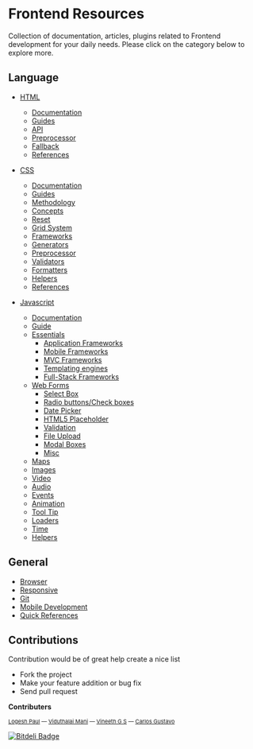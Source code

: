 # Frontend Resources
Collection of documentation, articles, plugins related to Frontend development for your daily needs. Please click on the category below to explore more.

## Language

- [HTML](https://github.com/logeshpaul/FrontEnd-Development-Resources/tree/master/HTML)
	- [Documentation](https://github.com/logeshpaul/FrontEnd-Development-Resources/tree/master/HTML#documentation)
	- [Guides](https://github.com/logeshpaul/FrontEnd-Development-Resources/tree/master/HTML#guides)
	- [API](https://github.com/logeshpaul/FrontEnd-Development-Resources/tree/master/HTML#api)
	- [Preprocessor](https://github.com/logeshpaul/FrontEnd-Development-Resources/tree/master/HTML#preprocessor)
	- [Fallback](https://github.com/logeshpaul/FrontEnd-Development-Resources/tree/master/HTML#fallback)
	- [References](https://github.com/logeshpaul/FrontEnd-Development-Resources/tree/master/HTML#references)


- [CSS](https://github.com/logeshpaul/FrontEnd-Development-Resources/tree/master/CSS)
	- [Documentation](https://github.com/logeshpaul/FrontEnd-Development-Resources/tree/master/CSS#documentation)
	- [Guides](https://github.com/logeshpaul/FrontEnd-Development-Resources/tree/master/CSS#guides)
	- [Methodology](https://github.com/logeshpaul/FrontEnd-Development-Resources/tree/master/CSS#methodology)
	- [Concepts](https://github.com/logeshpaul/FrontEnd-Development-Resources/tree/master/CSS#concepts)
	- [Reset](https://github.com/logeshpaul/FrontEnd-Development-Resources/tree/master/CSS#reset)
	- [Grid System](https://github.com/logeshpaul/FrontEnd-Development-Resources/tree/master/CSS#grid-system)
	- [Frameworks](https://github.com/logeshpaul/FrontEnd-Development-Resources/tree/master/CSS#frameworks)
	- [Generators](https://github.com/logeshpaul/FrontEnd-Development-Resources/tree/master/CSS#generators)
	- [Preprocessor](https://github.com/logeshpaul/FrontEnd-Development-Resources/tree/master/CSS#preprocessor)
	- [Validators](https://github.com/logeshpaul/FrontEnd-Development-Resources/tree/master/CSS#validators)
	- [Formatters](https://github.com/logeshpaul/FrontEnd-Development-Resources/tree/master/CSS#formatters)
	- [Helpers](https://github.com/logeshpaul/FrontEnd-Development-Resources/tree/master/CSS#helpers)
	- [References](https://github.com/logeshpaul/FrontEnd-Development-Resources/tree/master/CSS#references)

- [Javascript](https://github.com/logeshpaul/FrontEnd-Development-Resources/tree/master/Javascript)
	- [Documentation](https://github.com/logeshpaul/FrontEnd-Development-Resources/tree/master/Javascript#documentation)
	- [Guide](https://github.com/logeshpaul/FrontEnd-Development-Resources/tree/master/Javascript#guide)
	- [Essentials](https://github.com/logeshpaul/FrontEnd-Development-Resources/tree/master/Javascript#essentials)
		- [Application Frameworks](https://github.com/logeshpaul/FrontEnd-Development-Resources/tree/master/Javascript#application-frameworks)
		- [Mobile Frameworks](https://github.com/logeshpaul/FrontEnd-Development-Resources/tree/master/Javascript#mobile-frameworks)
		- [MVC Frameworks](https://github.com/logeshpaul/FrontEnd-Development-Resources/tree/master/Javascript#mvc-frameworks)
		- [Templating engines](https://github.com/logeshpaul/FrontEnd-Development-Resources/tree/master/Javascript#templating-engines)
		- [Full-Stack Frameworks](https://github.com/logeshpaul/FrontEnd-Development-Resources/tree/master/Javascript#full-stack-frameworks)
	- [Web Forms](https://github.com/logeshpaul/FrontEnd-Development-Resources/tree/master/Javascript#web-forms)
		- [Select Box](https://github.com/logeshpaul/FrontEnd-Development-Resources/tree/master/Javascript#select-box)
		- [Radio buttons/Check boxes](https://github.com/logeshpaul/FrontEnd-Development-Resources/tree/master/Javascript#radio-buttonscheck-boxes)
		- [Date Picker](https://github.com/logeshpaul/FrontEnd-Development-Resources/tree/master/Javascript#date-picker)
		- [HTML5 Placeholder](https://github.com/logeshpaul/FrontEnd-Development-Resources/tree/master/Javascript#html5-placeholder)
		- [Validation](https://github.com/logeshpaul/FrontEnd-Development-Resources/tree/master/Javascript#validation)
		- [File Upload](https://github.com/logeshpaul/FrontEnd-Development-Resources/tree/master/Javascript#file-upload)
		- [Modal Boxes](https://github.com/logeshpaul/FrontEnd-Development-Resources/tree/master/Javascript#modal-boxes)
		- [Misc](https://github.com/logeshpaul/FrontEnd-Development-Resources/tree/master/Javascript#misc)
	- [Maps](https://github.com/logeshpaul/FrontEnd-Development-Resources/tree/master/Javascript#maps)
	- [Images](https://github.com/logeshpaul/FrontEnd-Development-Resources/tree/master/Javascript#images)
	- [Video](https://github.com/logeshpaul/FrontEnd-Development-Resources/tree/master/Javascript#video)
	- [Audio](https://github.com/logeshpaul/FrontEnd-Development-Resources/tree/master/Javascript#audio)
	- [Events](https://github.com/logeshpaul/FrontEnd-Development-Resources/tree/master/Javascript#events)
	- [Animation](https://github.com/logeshpaul/FrontEnd-Development-Resources/tree/master/Javascript#animation)
	- [Tool Tip](https://github.com/logeshpaul/FrontEnd-Development-Resources/tree/master/Javascript#tool-tip)
	- [Loaders](https://github.com/logeshpaul/FrontEnd-Development-Resources/tree/master/Javascript#loaders)
	- [Time](https://github.com/logeshpaul/FrontEnd-Development-Resources/tree/master/Javascript#time)
	- [Helpers](https://github.com/logeshpaul/FrontEnd-Development-Resources/tree/master/Javascript#helpers)

## General

- [Browser](https://github.com/logeshpaul/FrontEnd-Development-Resources/tree/master/Browser)
- [Responsive](https://github.com/logeshpaul/FrontEnd-Development-Resources/tree/master/Responsive)
- [Git](https://github.com/logeshpaul/FrontEnd-Development-Resources/tree/master/Git)
- [Mobile Development](https://github.com/logeshpaul/FrontEnd-Development-Resources/tree/master//Mobile-Development)
- [Quick References](https://github.com/logeshpaul/FrontEnd-Development-Resources/tree/master/Quick-References)


## Contributions
Contribution would be of great help create a nice list

* Fork the project
* Make your feature addition or bug fix
* Send pull request

**Contributers**

<p style="font-size: 11px;"><a href="http:/www.twitter.com/logeshpaul">Logesh Paul</a> — <a href="http:/www.twitter.com/viduthalai1947">Viduthalai Mani</a> — <a href="http://twitter.com/gsvineeth">Vineeth G S</a> — <a href=
"http://twitter.com/froskie">Carlos Gustavo</a><br></p>


[![Bitdeli Badge](https://d2weczhvl823v0.cloudfront.net/logeshpaul/frontend-development-resources/trend.png)](https://bitdeli.com/free "Bitdeli Badge")

